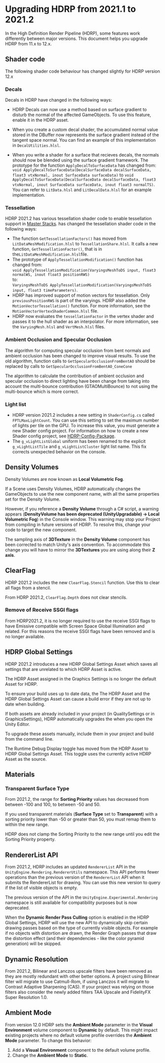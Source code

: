 # Upgrading HDRP from 2021.1 to 2021.2

In the High Definition Render Pipeline (HDRP), some features work differently between major versions. This document helps you upgrade HDRP from 11.x to 12.x.

## Shader code

The following shader code behaviour has changed slightly for HDRP version 12.x

### Decals

Decals in HDRP have changed in the following ways:

* HDRP Decals can now use a method based on surface gradient to disturb the normal of the affected GameObjects. To use this feature, enable it in the HDRP asset.

* When you create a custom decal shader, the accumulated normal value stored in the DBuffer now represents the surface gradient instead of the tangent space normal. You can find an example of this implementation in `DecalUtilities.hlsl`.

* When you write a shader for a surface that recieves decals, the normals should now be blended using the surface gradient framework. The prototype for the function `ApplyDecalToSurfaceData` has changed from: `void ApplyDecalToSurfaceData(DecalSurfaceData decalSurfaceData, float3 vtxNormal, inout SurfaceData surfaceData)` to `void ApplyDecalToSurfaceData(DecalSurfaceData decalSurfaceData, float3 vtxNormal, inout SurfaceData surfaceData, inout float3 normalTS)`. You can refer to `LitData.hlsl` and `LitDecalData.hlsl` for an example implementation.

### Tessellation
HDRP 2021.2 has various tessellation shader code to enable tessellation support in [Master Stacks](master-stack-hdrp.md).  has changed the tessellation shader code in the following ways:

* The function `GetTessellationFactors()` has moved from `LitDataMeshModification.hlsl` to `TessellationShare.hlsl`. It calls a new function, `GetTessellationFactor()`, that is in the`LitDataMeshModification.hlsl`file.
* The prototype of `ApplyTessellationModification()` function has changed from:<br/> `void ApplyTessellationModification(VaryingsMeshToDS input, float3 normalWS, inout float3 positionRWS)`<br/>to:<br/>`VaryingsMeshToDS ApplyTessellationModification(VaryingsMeshToDS input, float3 timeParameters)`.
* HDRP has improved support of motion vectors for tessellation. Only `previousPositionRWS` is part of the varyings. HDRP also added the `MotionVectorTessellation()` function. For more information, see the `MotionVectorVertexShaderCommon.hlsl` file.
* HDRP now evaluates the `tessellationFactor` in the vertex shader and passes it to the hull shader as an interpolator. For more information, see the `VaryingMesh.hlsl` and `VertMesh.hlsl` files.

### Ambient Occlusion and Specular Occlusion

The algorithm for computing specular occlusion from bent normals and ambient occlusion has been changed to improve visual results.
To use the old algorithm, function calls to `GetSpecularOcclusionFromBentAO` should be replaced by calls to `GetSpecularOcclusionFromBentAO_ConeCone`

The algorithm to calculate the contribution of ambient occlusion and specular occlusion to direct lighting have been change from taking into account the multi-bounce contribution (GTAOMultiBounce) to not using the multi-bounce which is more correct.

### Light list

- HDRP version 2021.2 includes a new setting in `ShaderConfig.cs` called `FPTLMaxLightCount`. You can use this setting to set the maximum number of lights per tile on the GPU. To increase this value, you must generate a new Shader config project. For information on how to create a new Shader config project, see [HDRP-Config-Package](HDRP-Config-Package.md).
- The `g_vLightListGlobal` uniform has been renamed to the explicit `g_vLightListTile` and `g_vLightListCluster` light list name. This fix corrects unexpected behavior on the console.

## Density Volumes

Density Volumes are now known as **Local Volumetric Fog**.

If a Scene uses Density Volumes, HDRP automatically changes the GameObjects to use the new component name, with all the same properties set for the Density Volume.

However, if you reference a **Density Volume** through a C# script, a warning appears (**DensityVolume has been deprecated (UnityUpgradable) -> Local Volumetric Fog**) in the Console window. This warning may stop your Project from compiling in future versions of HDRP. To resolve this, change your code to target the new component.

The sampling axis of **3DTexture** in the **Density Volume** component has been corrected to match Unity's axis convention.
To accommodate this change you will have to mirror the **3DTextures** you are using along their **Z axis**.

## ClearFlag

HDRP 2021.2 includes the new `ClearFlag.Stencil` function. Use this to clear all flags from a stencil.

From HDRP 2021.2,  `ClearFlag.Depth` does not clear stencils.

### Remove of Receive SSGI flags

From HDRP2021.2, it is no longer required to use the receive SSGI flags to have Emissive compatible with Screen Space Global Illumination and related.
For this reasons the receive SSGI flags have been removed and is no longer available.

## HDRP Global Settings

HDRP 2021.2 introduces a new HDRP Global Settings Asset which saves all settings that are unrelated to which HDRP Asset is active.

The HDRP Asset assigned in the Graphics Settings is no longer the default Asset for HDRP.

To ensure your build uses up to date data, the The HDRP Asset and the HDRP Global Settings Asset can cause a build error if they are not up to date when building.

If both assets are already included in your project (in QualitySettings or in GraphicsSettings), HDRP automatically upgrades the when you open the Unity Editor.

To upgrade these assets manually, include them in your project and build from the command line.

The Runtime Debug Display toggle has moved from the HDRP Asset to HDRP Global Settings Asset. This toggle uses the currently active HDRP Asset as the source.

## Materials

### Transparent Surface Type

From 2021.2, the range for **Sorting Priority** values has decreased from between -100 and 100, to between -50 and 50.

If you used transparent materials (**Surface Type** set to **Transparent**) with a sorting priority lower than -50 or greater than 50, you must remap them to within the new range.

 HDRP does not clamp the Sorting Priority to the new range until you edit the Sorting Priority property.

## RendererList API

From 2021.2, HDRP includes an updated `RendererList` API in the `UnityEngine.Rendering.RendererUtils` namespace. This API performs fewer operations than the previous version of the `RendererList` API when it submits the RendererList for drawing. You can use this new version to query if the list of visible objects is empty.

The previous version of the API in the `UnityEngine.Experimental.Rendering` namespace is still available for compatibility purposes but is now deprecated.

When the **Dynamic Render Pass Culling** option is enabled in the HDRP Global Settings, HDRP will use the new API to dynamically skip certain drawing passes based on the type of currently visible objects. For example if no objects with distortion are drawn, the Render Graph passes that draw the distortion effect (and their dependencies - like the color pyramid generation) will be skipped.

## Dynamic Resolution

From 2021.2, Bilinear and Lanczos upscale filters have been removed as they are mostly redundant with other better options. A project using Bilinear filter will migrate to use Catmull-Rom, if using Lanczos it will migrate to Contrast Adaptive Sharpening (CAS).  If your project was relying on those filters also consider the newly added filters TAA Upscale and FidelityFX Super Resolution 1.0.

## Ambient Mode

From version 12.0 HDRP sets the **Ambient Mode** parameter in the **Visual Environment** volume component to **Dynamic** by default. This might impact existing projects where no default volume profile overrides the **Ambient Mode** parameter. To change this behavior:
1. Add a **Visual Environment** component to the default volume profile.
2. Change the **Ambient Mode** to **Static**.

